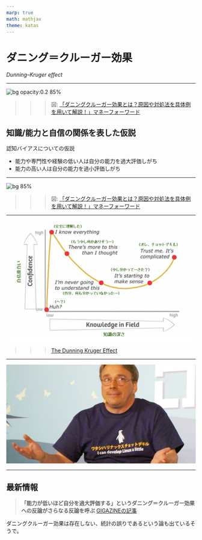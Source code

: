 ```yaml
---
marp: true
math: mathjax
theme: katas
---
```

<!-- 
size: 16:9
paginate: true
-->
<!-- header: 勉強会# ― エンジニアとしての解像度を高めるための勉強会-->

# ダニング＝クルーガー効果

_Dunning–Kruger effect_

---

![bg opacity:0.2 85%](https://biz.moneyforward.com/payroll/basic/wp-content/uploads/2023/08/image1.jpg)

>>> 図: [「ダニングクルーガー効果とは？原因や対処法を具体例を用いて解説！」マネーフォーワード](https://biz.moneyforward.com/payroll/basic/63123/)

## 知識/能力と自信の関係を表した仮説

認知バイアスについての仮説

- 能力や専門性や経験の低い人は自分の能力を過大評価しがち
- 能力の高い人は自分の能力を過小評価しがち

<!-- 1999年に発表。 -->

---

![bg 85%](https://biz.moneyforward.com/payroll/basic/wp-content/uploads/2023/08/image1.jpg)

>>> 図: [「ダニングクルーガー効果とは？原因や対処法を具体例を用いて解説！」マネーフォーワード](https://biz.moneyforward.com/payroll/basic/63123/)

<!-- 2005年のダニングの自著「Self-insight」で「あなたが無能なら、あなたは自分が無能であることを知ることはできない。正しい答えを生み出すために必要なスキルは、正解が何であるかを認識するために必要なスキルと同じである。」 -->

---

![bg 75%](./assets/dunning-kruger.png)

>>> [The Dunning Kruger Effect](https://dev.to/theiyd/the-dunning-kruger-effect-3cj2)

<!-- 一方で、『インポスター症候群』という言葉もある。インポスターは「詐欺師」や「偽物」といった意味。Among Usというゲームでも出てきた言葉
インポスター症候群(impostor syndrome)とは、自分を肯定することができないため、周りから称賛されても、それを受け入れることができず、詐欺師のように周りを「騙している」という感覚に陥ってしまう心理傾向のこと。
「自分に自信が持てない……」「周りから期待されることが息苦しい……」「本当はたいした人間でないと、いつ悟られるか不安……」などなど -->
<!-- 
1　現在に集中して、未来を心配しすぎない
2　自分にも他人にも完璧を求めない
3　自分より優秀だと思う人の中に身を置く
4　褒められたら否定せず受け止める
 -->
---

![bg](./assets/linus_torvalds.jpg)

---

## 最新情報

> **「能力が低いほど自分を過大評価する」というダニング＝クルーガー効果への反論がさらなる反論を呼ぶ**
> [GIGAZINEの記事](https://gigazine.net/news/20231128-dunning-kruger-effect-autocorrelation/)

ダニングクルーガー効果は存在しない、統計の誤りであるという論も出ているそうで。

